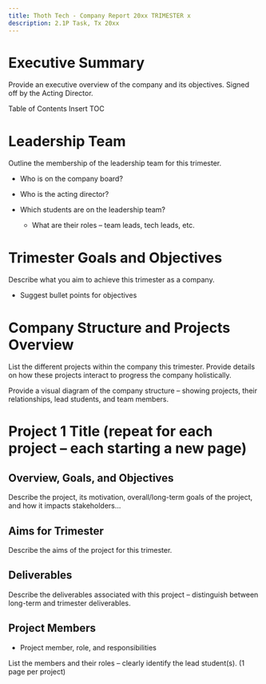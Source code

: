```yaml
---
title: Thoth Tech - Company Report 20xx TRIMESTER x
description: 2.1P Task, Tx 20xx
---
```


# Executive Summary

Provide an executive overview of the company and its objectives. Signed
off by the Acting Director.

Table of Contents Insert TOC

# Leadership Team

Outline the membership of the leadership team for this trimester.

- Who is on the company board?

- Who is the acting director?

- Which students are on the leadership team?

  - What are their roles – team leads, tech leads, etc.

# Trimester Goals and Objectives

Describe what you aim to achieve this trimester as a company.

- Suggest bullet points for objectives

# Company Structure and Projects Overview

List the different projects within the company this trimester. Provide
details on how these projects interact to progress the company
holistically.

Provide a visual diagram of the company structure – showing projects,
their relationships, lead students, and team members.

# Project 1 Title (repeat for each project – each starting a new page)

## Overview, Goals, and Objectives

Describe the project, its motivation, overall/long-term goals of the
project, and how it impacts stakeholders…

## Aims for Trimester

Describe the aims of the project for this trimester.

## Deliverables

Describe the deliverables associated with this project – distinguish
between long-term and trimester deliverables.

## Project Members

- Project member, role, and responsibilities

List the members and their roles – clearly identify the lead student(s).
(1 page per project)
